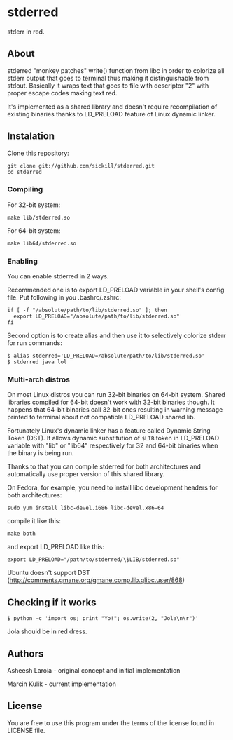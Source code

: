 # stderred

stderr in red.

## About

stderred "monkey patches" write() function from libc in order to colorize all
stderr output that goes to terminal thus making it distinguishable from stdout.
Basically it wraps text that goes to file with descriptor "2" with proper
escape codes making text red.

It's implemented as a shared library and doesn't require recompilation of
existing binaries thanks to LD_PRELOAD feature of Linux dynamic linker.

## Instalation

Clone this repository:

    git clone git://github.com/sickill/stderred.git
    cd stderred

### Compiling

For 32-bit system:

    make lib/stderred.so

For 64-bit system:

    make lib64/stderred.so

### Enabling

You can enable stderred in 2 ways.

Recommended one is to export LD_PRELOAD variable in your shell's config file.
Put following in you .bashrc/.zshrc:

    if [ -f "/absolute/path/to/lib/stderred.so" ]; then
      export LD_PRELOAD="/absolute/path/to/lib/stderred.so"
    fi

Second option is to create alias and then use it to selectively colorize stderr
for run commands:

    $ alias stderred='LD_PRELOAD=/absolute/path/to/lib/stderred.so'
    $ stderred java lol

### Multi-arch distros

On most Linux distros you can run 32-bit binaries on 64-bit system.  Shared
libraries compiled for 64-bit doesn't work with 32-bit binaries though. It
happens that 64-bit binaries call 32-bit ones resulting in warning message
printed to terminal about not compatible LD_PRELOAD shared lib.

Fortunately Linux's dynamic linker has a feature called Dynamic String Token
(DST). It allows dynamic substitution of `$LIB` token in LD_PRELOAD variable
with "lib" or "lib64" respectively for 32 and 64-bit binaries when the binary
is being run.

Thanks to that you can compile stderred for both architectures and
automatically use proper version of this shared library.

On Fedora, for example, you need to install libc development headers for both
architectures:

    sudo yum install libc-devel.i686 libc-devel.x86-64

compile it like this:

    make both

and export LD_PRELOAD like this:

    export LD_PRELOAD="/path/to/stderred/\$LIB/stderred.so"


Ubuntu doesn't support DST (http://comments.gmane.org/gmane.comp.lib.glibc.user/868)

## Checking if it works

    $ python -c 'import os; print "Yo!"; os.write(2, "Jola\n\r")'

Jola should be in red dress.

## Authors

Asheesh Laroia - original concept and initial implementation

Marcin Kulik - current implementation

## License

You are free to use this program under the terms of the license found in
LICENSE file.
